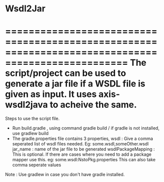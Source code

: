 # Wsdl2Jar
===================================================================================================
The script/project can be used to generate a jar file if a WSDL file is given as input.
It uses axis-wsdl2java to acheive the same.
===================================================================================================

Steps to use the script file.
- Run build.gradle , using command gradle build / if gradle is not installed, use gradlew build
- The gradle.properties file contains 3 properties,
	wsdl : Give a comma seperated list of wsdl files needed. Eg: some.wsdl,someOther.wsdl
	jar_name : name of the jar file to be generated
	wsdlPackageMapping : This is optional. If there are cases where you need to add a package mapper use this. eg: some.wsdl:NstoPkg.properties
	This can also take comma seperate values

Note : Use gradlew in case you don't have gradle installed.
